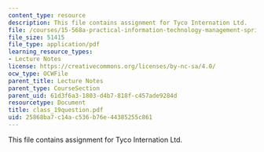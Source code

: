 ```yaml
---
content_type: resource
description: This file contains assignment for Tyco Internation Ltd.
file: /courses/15-568a-practical-information-technology-management-spring-2005/25868ba7c14ac536b76e44385255c861_class_19question.pdf
file_size: 51415
file_type: application/pdf
learning_resource_types:
- Lecture Notes
license: https://creativecommons.org/licenses/by-nc-sa/4.0/
ocw_type: OCWFile
parent_title: Lecture Notes
parent_type: CourseSection
parent_uid: 61d3f6a3-1803-d4b7-818f-c457ade9284d
resourcetype: Document
title: class_19question.pdf
uid: 25868ba7-c14a-c536-b76e-44385255c861
---
```

This file contains assignment for Tyco Internation Ltd.